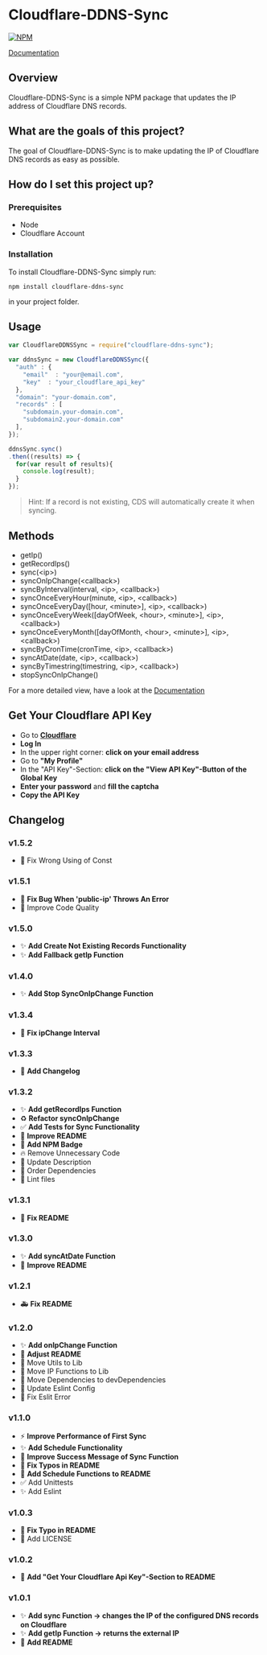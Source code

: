 # Cloudflare-DDNS-Sync

[![NPM](https://nodei.co/npm/cloudflare-ddns-sync.png)](https://nodei.co/npm/cloudflare-ddns-sync/)

[Documentation](https://cds.knaup.pw/)

## Overview

Cloudflare-DDNS-Sync is a simple NPM package that updates the IP address of
Cloudflare DNS records.

## What are the goals of this project?

The goal of Cloudflare-DDNS-Sync is to make updating the IP of Cloudflare DNS
records as easy as possible.

## How do I set this project up?

### Prerequisites

- Node
- Cloudflare Account

### Installation

To install Cloudflare-DDNS-Sync simply run:

```
npm install cloudflare-ddns-sync
```

in your project folder.

## Usage

```javascript
var CloudflareDDNSSync = require("cloudflare-ddns-sync");

var ddnsSync = new CloudflareDDNSSync({
  "auth" : {
    "email"  : "your@email.com",
    "key"  : "your_cloudflare_api_key"
  },
  "domain": "your-domain.com",
  "records" : [
    "subdomain.your-domain.com",
    "subdomain2.your-domain.com"
  ],
});

ddnsSync.sync()
.then((results) => {
  for(var result of results){
    console.log(result);
  }
});
```

> Hint: If a record is not existing, CDS will automatically create it when
syncing.

## Methods

- getIp()
- getRecordIps()
- sync(\<ip>)
- syncOnIpChange(\<callback>)
- syncByInterval(interval, \<ip>, \<callback>)
- syncOnceEveryHour(minute, \<ip>, \<callback>)
- syncOnceEveryDay([hour, \<minute>], \<ip>, \<callback>)
- syncOnceEveryWeek([dayOfWeek, \<hour>, \<minute>], \<ip>, \<callback>)
- syncOnceEveryMonth([dayOfMonth, \<hour>, \<minute>], \<ip>, \<callback>)
- syncByCronTime(cronTime, \<ip>, \<callback>)
- syncAtDate(date, \<ip>, \<callback>)
- syncByTimestring(timestring, \<ip>, \<callback>)
- stopSyncOnIpChange()

For a more detailed view, have a look at the [Documentation](https://cds.knaup.pw/methods.html)

## Get Your Cloudflare API Key

- Go to **[Cloudflare](https://www.cloudflare.com)**
- **Log In**
- In the upper right corner: **click on your email address**
- Go to **"My Profile"**
- In the "API Key"-Section: **click on the "View API Key"-Button of the Global Key**
- **Enter your password** and **fill the captcha**
- **Copy the API Key**

## Changelog

### v1.5.2

- 🐛 Fix Wrong Using of Const

### v1.5.1

- 🐛 **Fix Bug When 'public-ip' Throws An Error**
- 💄 Improve Code Quality

### v1.5.0

- ✨ **Add Create Not Existing Records Functionality**
- ✨ **Add Fallback getIp Function**

### v1.4.0

- ✨ **Add Stop SyncOnIpChange Function**

### v1.3.4

- 🐛 **Fix ipChange Interval**

### v1.3.3

- 📝 **Add Changelog**

### v1.3.2

- ✨ **Add getRecordIps Function**
- ♻️ **Refactor syncOnIpChange**
- ✅ **Add Tests for Sync Functionality**
- 📝 **Improve README**
- 📝 **Add NPM Badge**
- 🔥 Remove Unnecessary Code
- 🚸 Update Description
- 🎨 Order Dependencies
- 🎨 Lint files

### v1.3.1

- 📝 **Fix README**

### v1.3.0

- ✨ **Add syncAtDate Function**
- 📝 **Improve README**

### v1.2.1

- 🚑 **Fix README**

### v1.2.0

- ✨ **Add onIpChange Function**
- 📝 **Adjust README**
- 🚚 Move Utils to Lib
- 🚚 Move IP Functions to Lib
- 🚚 Move Dependencies to devDependencies
- 🔧 Update Eslint Config
- 🎨 Fix Eslit Error

### v1.1.0

- ⚡️ **Improve Performance of First Sync**
- ✨ **Add Schedule Functionality**
- 🚸 **Improve Success Message of Sync Function**
- 📝 **Fix Typos in README**
- 📝 **Add Schedule Functions to README**
- ✅ Add Unittests
- ✨ Add Eslint

### v1.0.3

- 📝 **Fix Typo in README**
- 📄 Add LICENSE

### v1.0.2

- 📝 **Add "Get Your Cloudflare Api Key"-Section to README**

### v1.0.1

- ✨ **Add sync Function -> changes the IP of the configured DNS records on Cloudflare**
- ✨ **Add getIp Function -> returns the external IP**
- 📝 **Add README**
